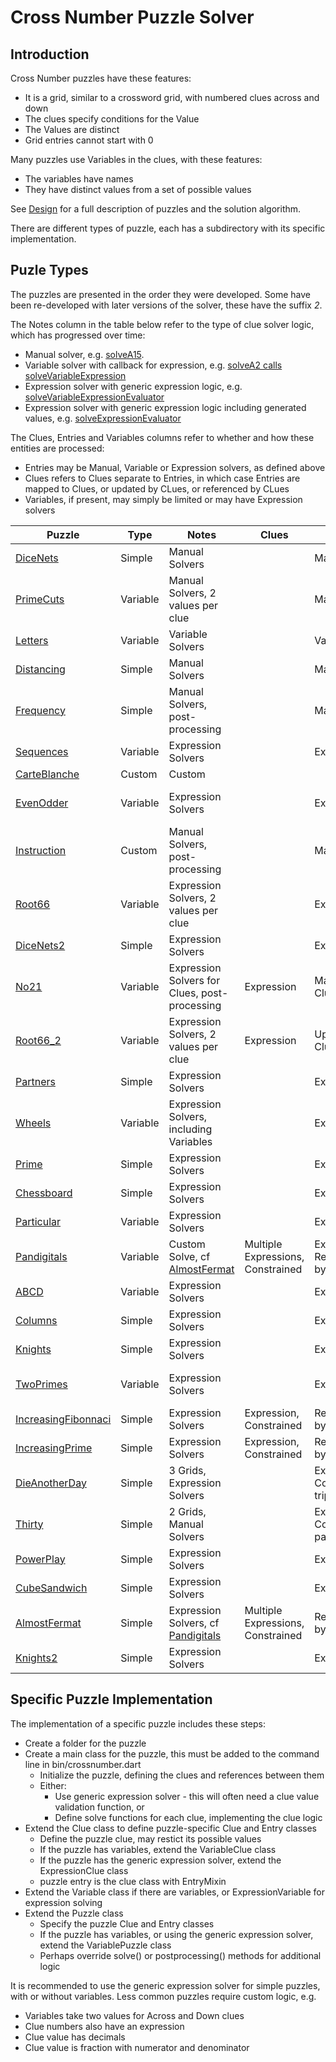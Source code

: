 # Cross Number Puzzle Solver

## Introduction

Cross Number puzzles have these features:

-   It is a grid, similar to a crossword grid, with numbered clues across and down
-   The clues specify conditions for the Value
-   The Values are distinct
-   Grid entries cannot start with 0

Many puzzles use Variables in the clues, with these features:

-   The variables have names
-   They have distinct values from a set of possible values

See [Design](Design.md) for a full description of puzzles and the solution algorithm.

There are different types of puzzle, each has a subdirectory with its specific implementation.


## Puzle Types

The puzzles are presented in the order they were developed. Some have been re-developed with later versions of the solver, these have the suffix _2_.

The Notes column in the table below refer to the type of clue solver logic, which has progressed over time:
- Manual solver, e.g. [solveA15](lib/primecuts/primecuts.dart).
- Variable solver with callback for expression, e.g. [solveA2 calls solveVariableExpression](lib/sequences/sequences.dart)
- Expression solver with generic expression logic, e.g. [solveVariableExpressionEvaluator](lib/sequences/sequences.dart)
- Expression solver with generic expression logic including generated values, e.g. [solveExpressionEvaluator](lib/dicenets2/dicenets2.dart)
 
The Clues, Entries and Variables columns refer to whether and how these entities are processed:
- Entries may be Manual, Variable or Expression solvers, as defined above
- Clues refers to Clues separate to Entries, in which case Entries are mapped to Clues, or updated by CLues, or referenced by CLues
- Variables, if present, may simply be limited or may have Expression solvers

| Puzzle | Type | Notes | Clues | Entries | Variables |
|--------|------|-------|-------|---------|-----------|
| [DiceNets](lib/dicenets/README.md) | Simple | Manual Solvers | | Manual | |
| [PrimeCuts](lib/primecuts/README.md) | Variable | Manual Solvers, 2 values per clue | | Manual | Manual |
| [Letters](lib/letters/README.md) | Variable | Variable Solvers | | Variable | Limited  |
| [Distancing](lib/distancing/README.md) | Simple | Manual Solvers | | Manual | |
| [Frequency](lib/frequency/README.md) | Simple | Manual Solvers, post-processing | | Manual | |
| [Sequences](lib/sequences/README.md) | Variable | Expression Solvers | | Expression | Limited |
| [CarteBlanche](lib/carteblanche.dart) | Custom | Custom | | | |
| [EvenOdder](lib/evenodder/README.md) | Variable | Expression Solvers | | Expression | Limited with 2 values |
| [Instruction](lib/instruction/README.md) | Custom | Manual Solvers, post-processing | | Manual | |
| [Root66](lib/root66/README.md) | Variable | Expression Solvers, 2 values per clue | | Expression | Limited |
| [DiceNets2](lib/dicenets2/README.md) | Simple | Expression Solvers | | Expression | |
| [No21](lib/no21/README.md) | Variable | Expression Solvers for Clues, post-processing | Expression | Mapped to Clues | Limited |
| [Root66_2](lib/root66_2/README.md) | Variable | Expression Solvers, 2 values per clue | Expression | Updated by Clue | Limited |
| [Partners](lib/partners/README.md) | Simple | Expression Solvers | | Expression | |
| [Wheels](lib/wheels/README.md) | Variable | Expression Solvers, including Variables | | Expression | Expression |
| [Prime](lib/prime/README.md) | Simple | Expression Solvers | | Expression | |
| [Chessboard](lib/chessboard/README.md) | Simple | Expression Solvers | | Expression | |
| [Particular](lib/particular/README.md) | Variable | Expression Solvers | | Expression | Limited |
| [Pandigitals](lib/pandigitals/README.md) | Variable | Custom Solve, cf [AlmostFermat](lib/almostfermat/README.md) | Multiple Expressions, Constrained | Expressions, Referenced by Clues | Variable Group |
| [ABCD](lib/abcd/README.md) | Variable | Expression Solvers | | Expression | Ordered |
| [Columns](lib/columns/README.md) | Simple | Expression Solvers | | Expression | |
| [Knights](lib/knights/README.md) | Simple | Expression Solvers | | Expression | |
| [TwoPrimes](lib/twoprimes/README.md) | Variable | Expression Solvers | | Expression | 2 Primes per Variable |
| [IncreasingFibonnaci](lib/increasingfibonnaci/README.md) | Simple | Expression Solvers | Expression, Constrained | Referenced by Clues |  |
| [IncreasingPrime](lib/increasingprime/README.md) | Simple | Expression Solvers | Expression, Constrained | Referenced by Clues |  |
| [DieAnotherDay](lib/dieanotherday/README.md) | Simple | 3 Grids, Expression Solvers | | Expression, Constrained triples |  |
| [Thirty](lib/thirty/README.md) | Simple | 2 Grids, Manual Solvers | | Expression, Constrained pairs |  |
| [PowerPlay](lib/powerplay/README.md) | Simple | Expression Solvers | | Expression |  |
| [CubeSandwich](lib/cubesandwich/README.md) | Simple | Expression Solvers | | Expression |  |
| [AlmostFermat](lib/almostfermat/README.md) | Simple | Expression Solvers, cf [Pandigitals](lib/pandigitals/README.md) | Multiple Expressions, Constrained | Referenced by Clues |  |
| [Knights2](lib/knights2/README.md) | Simple | Expression Solvers | | Expression | |


## Specific Puzzle Implementation

The implementation of a specific puzzle includes these steps:

-   Create a folder for the puzzle
-   Create a main class for the puzzle, this must be added to the command line in bin/crossnumber.dart
    -   Initialize the puzzle, defining the clues and references between them
    -   Either:
         - Use generic expression solver - this will often need a clue value validation function, or 
         - Define solve functions for each clue, implementing the clue logic
-   Extend the Clue class to define puzzle-specific Clue and Entry classes
    -   Define the puzzle clue, may restict its possible values
    -   If the puzzle has variables, extend the VariableClue class
    -   If the puzzle has the generic expression solver, extend the ExpressionClue class
    -   puzzle entry is the clue class with EntryMixin
-   Extend the Variable class if there are variables, or ExpressionVariable for expression solving
-   Extend the Puzzle class
    -   Specify the puzzle Clue and Entry classes
    -   If the puzzle has variables, or using the generic expression solver, extend the VariablePuzzle class
    -   Perhaps override solve() or postprocessing() methods for additional logic

It is recommended to use the generic expression solver for simple puzzles, with or without variables. Less common puzzles require custom logic, e.g. 
- Variables take two values for Across and Down clues
- Clue numbers also have an expression
- Clue value has decimals
- Clue value is fraction with numerator and denominator
